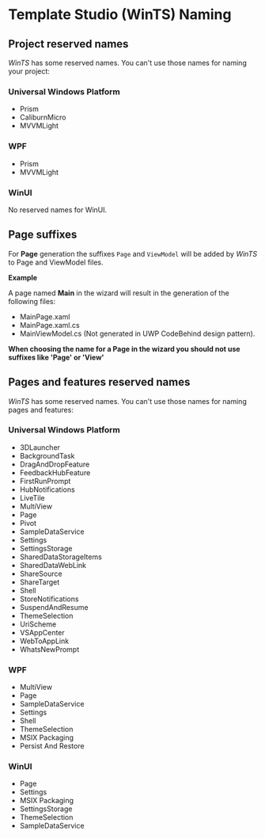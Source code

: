 # Template Studio (WinTS) Naming

## Project reserved names

*WinTS* has some reserved names. You can't use those names for naming your project:

### Universal Windows Platform

- Prism
- CaliburnMicro
- MVVMLight

### WPF

- Prism
- MVVMLight

### WinUI

No reserved names for WinUI.

## Page suffixes

For **Page** generation the suffixes `Page` and `ViewModel` will be added by *WinTS* to Page and ViewModel files.

**Example**

A page named **Main** in the wizard will result in the generation of the following files:

- MainPage.xaml
- MainPage.xaml.cs
- MainViewModel.cs (Not generated in UWP CodeBehind design pattern).

**When choosing the name for a Page in the wizard you should not use suffixes like 'Page' or 'View'**

## Pages and features reserved names

*WinTS* has some reserved names. You can't use those names for naming pages and features:

### Universal Windows Platform

- 3DLauncher
- BackgroundTask
- DragAndDropFeature
- FeedbackHubFeature
- FirstRunPrompt
- HubNotifications
- LiveTile
- MultiView
- Page
- Pivot
- SampleDataService
- Settings
- SettingsStorage
- SharedDataStorageItems
- SharedDataWebLink
- ShareSource
- ShareTarget
- Shell
- StoreNotifications
- SuspendAndResume
- ThemeSelection
- UriScheme
- VSAppCenter
- WebToAppLink
- WhatsNewPrompt

### WPF

- MultiView
- Page
- SampleDataService
- Settings
- Shell
- ThemeSelection
- MSIX Packaging
- Persist And Restore

### WinUI

- Page
- Settings
- MSIX Packaging
- SettingsStorage
- ThemeSelection
- SampleDataService
